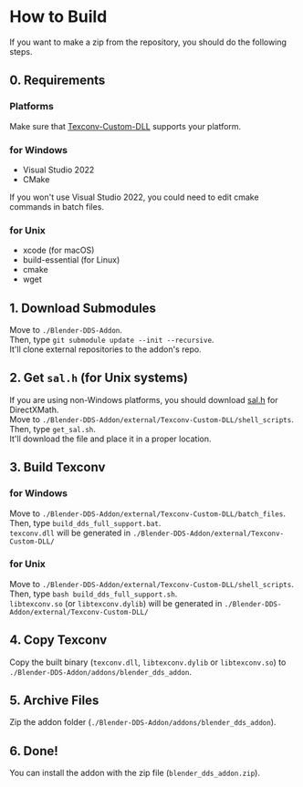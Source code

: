 # How to Build

If you want to make a zip from the repository, you should do the following steps.

## 0. Requirements

### Platforms

Make sure that [Texconv-Custom-DLL](https://github.com/matyalatte/Texconv-Custom-DLL#platform) supports your platform.  

### for Windows

- Visual Studio 2022
- CMake

If you won't use Visual Studio 2022, you could need to edit cmake commands in batch files.

### for Unix

- xcode (for macOS)
- build-essential (for Linux)
- cmake
- wget

## 1. Download Submodules

Move to `./Blender-DDS-Addon`.  
Then, type `git submodule update --init --recursive`.  
It'll clone external repositories to the addon's repo.

## 2. Get `sal.h` (for Unix systems)

If you are using non-Windows platforms, you should download [sal.h](https://github.com/dotnet/corert/blob/master/src/Native/inc/unix/sal.h)
for DirectXMath.  
Move to `./Blender-DDS-Addon/external/Texconv-Custom-DLL/shell_scripts`.  
Then, type `get_sal.sh`.  
It'll download the file and place it in a proper location.  

## 3. Build Texconv

### for Windows

Move to `./Blender-DDS-Addon/external/Texconv-Custom-DLL/batch_files`.  
Then, type `build_dds_full_support.bat`.  
`texconv.dll` will be generated in `./Blender-DDS-Addon/external/Texconv-Custom-DLL/`  

### for Unix

Move to `./Blender-DDS-Addon/external/Texconv-Custom-DLL/shell_scripts`.  
Then, type `bash build_dds_full_support.sh`.  
`libtexconv.so` (or `libtexconv.dylib`) will be generated in `./Blender-DDS-Addon/external/Texconv-Custom-DLL/`  

## 4. Copy Texconv

Copy the built binary (`texconv.dll`, `libtexconv.dylib` or `libtexconv.so`) to `./Blender-DDS-Addon/addons/blender_dds_addon`.  

## 5. Archive Files

Zip the addon folder (`./Blender-DDS-Addon/addons/blender_dds_addon`).  

## 6. Done!

You can install the addon with the zip file (`blender_dds_addon.zip`).  
